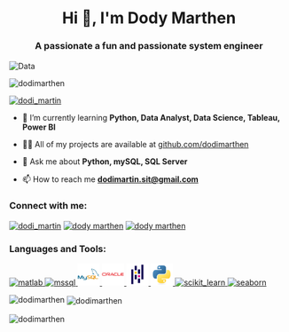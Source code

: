 <h1 align="center">Hi 👋, I'm Dody Marthen</h1>
<h3 align="center">A passionate a fun and passionate system engineer</h3>
<img align="center" alt="Data" width="1000" src="https://visme.co/blog/wp-content/uploads/2016/04/Header-5.gif">

<p align="left"> <img src="https://komarev.com/ghpvc/?username=dodimarthen&label=Profile%20views&color=0e75b6&style=flat" alt="dodimarthen" /> </p>

<p align="left"> <a href="https://twitter.com/dodi_martin" target="blank"><img src="https://img.shields.io/twitter/follow/dodi_martin?logo=twitter&style=for-the-badge" alt="dodi_martin" /></a> </p>


- 🌱 I’m currently learning **Python, Data Analyst, Data Science, Tableau, Power BI**

- 👨‍💻 All of my projects are available at [github.com/dodimarthen](github.com/dodimarthen)

- 💬 Ask me about **Python, mySQL, SQL Server**

- 📫 How to reach me **dodimartin.sit@gmail.com**

<h3 align="left">Connect with me:</h3>
<p align="left">
<a href="https://twitter.com/dodi_martin" target="blank"><img align="center" src="https://raw.githubusercontent.com/rahuldkjain/github-profile-readme-generator/master/src/images/icons/Social/twitter.svg" alt="dodi_martin" height="30" width="40" /></a>
<a href="https://www.linkedin.com/in/dody-marthen-819a68234/" target="blank"><img align="center" src="https://raw.githubusercontent.com/rahuldkjain/github-profile-readme-generator/master/src/images/icons/Social/linked-in-alt.svg" alt="dody marthen" height="30" width="40" /></a>
<a href="https://www.hackerrank.com/dodimartin_sit?hr_r=1" target="blank"><img align="center" src="https://raw.githubusercontent.com/rahuldkjain/github-profile-readme-generator/master/src/images/icons/Social/hackerrank.svg" alt="dody marthen" height="30" width="40" /></a>
</p>

<h3 align="left">Languages and Tools:</h3>
<p align="left"> <a href="https://www.mathworks.com/" target="_blank" rel="noreferrer"> <img src="https://upload.wikimedia.org/wikipedia/commons/2/21/Matlab_Logo.png" alt="matlab" width="40" height="40"/> </a> <a href="https://www.microsoft.com/en-us/sql-server" target="_blank" rel="noreferrer"> <img src="https://www.svgrepo.com/show/303229/microsoft-sql-server-logo.svg" alt="mssql" width="40" height="40"/> </a> <a href="https://www.mysql.com/" target="_blank" rel="noreferrer"> <img src="https://raw.githubusercontent.com/devicons/devicon/master/icons/mysql/mysql-original-wordmark.svg" alt="mysql" width="40" height="40"/> </a> <a href="https://www.oracle.com/" target="_blank" rel="noreferrer"> <img src="https://raw.githubusercontent.com/devicons/devicon/master/icons/oracle/oracle-original.svg" alt="oracle" width="40" height="40"/> </a> <a href="https://pandas.pydata.org/" target="_blank" rel="noreferrer"> <img src="https://raw.githubusercontent.com/devicons/devicon/2ae2a900d2f041da66e950e4d48052658d850630/icons/pandas/pandas-original.svg" alt="pandas" width="40" height="40"/> </a> <a href="https://www.python.org" target="_blank" rel="noreferrer"> <img src="https://raw.githubusercontent.com/devicons/devicon/master/icons/python/python-original.svg" alt="python" width="40" height="40"/> </a> <a href="https://scikit-learn.org/" target="_blank" rel="noreferrer"> <img src="https://upload.wikimedia.org/wikipedia/commons/0/05/Scikit_learn_logo_small.svg" alt="scikit_learn" width="40" height="40"/> </a> <a href="https://seaborn.pydata.org/" target="_blank" rel="noreferrer"> <img src="https://seaborn.pydata.org/_images/logo-mark-lightbg.svg" alt="seaborn" width="40" height="40"/> </a> </p>

<p><img align="left" src="https://github-readme-stats.vercel.app/api/top-langs?username=dodimarthen&show_icons=true&locale=en&layout=compact" alt="dodimarthen" /></p>

<p>&nbsp;<img align="center" src="https://github-readme-stats.vercel.app/api?username=dodimarthen&show_icons=true&locale=en" alt="dodimarthen" /></p>

<p><img align="center" src="https://github-readme-streak-stats.herokuapp.com/?user=dodimarthen&" alt="dodimarthen" /></p>
